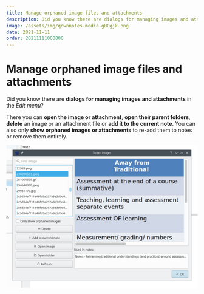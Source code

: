 ```yaml
---
title: Manage orphaned image files and attachments
description: Did you know there are dialogs for managing images and attachments in the "Edit menu"?
image: /assets/img/qownnotes-media-gHOgjk.png
date: 2021-11-11
order: 20211111000000
---
```


# Manage orphaned image files and attachments

<BlogDate v-bind:fm="$frontmatter" />

Did you know there are **dialogs for managing images and attachments** in the *Edit menu*?

There you can **open the image or attachment**, **open their parent folders**, **delete** an image or an attachment file or **add it to the current note**. You can also only **show orphaned images or attachments** to re-add them to notes or remove them entirely.

![qownnotes-media-gHOgjk](./media/qownnotes-media-gHOgjk.png)
